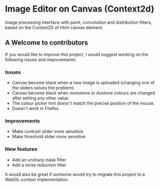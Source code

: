# Image Editor on Canvas (Context2d)
Image processing interface with point, convolution and distribution filters, based on the Context2D of Html canvas element.

## A Welcome to contributors
If you would like to improve this project, I would suggest working on the following issues and improvements:

### Issues
- Canvas become black when a new image is uploaded (changing one of the sliders solves the problem).
- Canvas become black when monotone or duotone colours are changed after setting any other value.
- The colour picker hint doesn't match the precise position of the mouse.
- Doesn't work in Firefox.

### Improvements
- Make contrast slider more sensitive
- Make threshold slider more sensitive

### New features
- Add an unsharp mask filter
- Add a noise reduction filter

It would also be great if someone would try to migrate this project to a WebGL context implementation.
